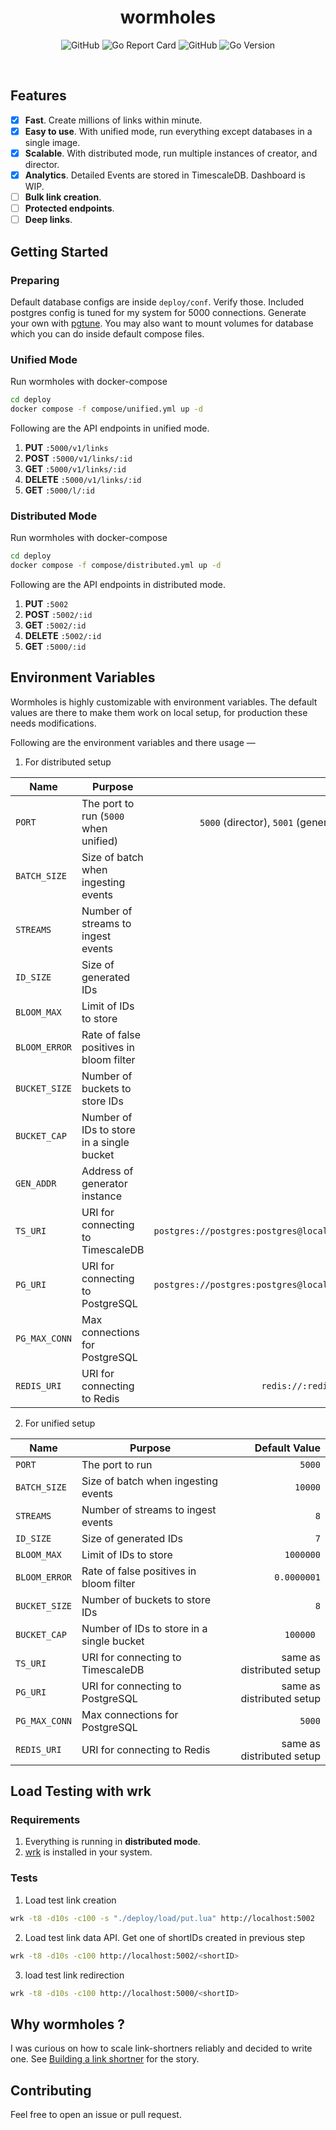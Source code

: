 <h1 align="center">wormholes</h1>
<p align='center'>
  <img alt="GitHub" src="https://img.shields.io/github/workflow/status/mohitsinghs/wormholes/docker?logo=github&style=flat-square" />
  <img alt="Go Report Card" src="https://img.shields.io/badge/go%20report-A-green.svg?style=flat-square&logo=go&logoColor=white" />
  <img alt="GitHub" src="https://img.shields.io/github/license/mohitsinghs/wormholes?logo=gnu&style=flat-square" />
  <img alt="Go Version" src="https://img.shields.io/github/go-mod/go-version/mohitsinghs/wormholes?logo=go&logoColor=white&style=flat-square" />
</p>
<br />

## Features

- [x] **Fast**. Create millions of links within minute.
- [x] **Easy to use**. With unified mode, run everything except databases in a single image.
- [x] **Scalable**. With distributed mode, run multiple instances of creator, and director.
- [x] **Analytics**. Detailed Events are stored in TimescaleDB. Dashboard is WIP.
- [ ] **Bulk link creation**.
- [ ] **Protected endpoints**.
- [ ] **Deep links**.

## Getting Started

### Preparing

Default database configs are inside `deploy/conf`. Verify those. Included postgres config is tuned for my system for 5000 connections. Generate your own with [pgtune](https://pgtune.leopard.in.ua/#/). You may also want to mount volumes for database which you can do inside default compose files.

### Unified Mode

Run wormholes with docker-compose

```sh
cd deploy
docker compose -f compose/unified.yml up -d
```

Following are the API endpoints in unified mode.

1. **PUT** `:5000/v1/links`
2. **POST** `:5000/v1/links/:id`
3. **GET** `:5000/v1/links/:id`
4. **DELETE** `:5000/v1/links/:id`
5. **GET** `:5000/l/:id`

### Distributed Mode

Run wormholes with docker-compose

```sh
cd deploy
docker compose -f compose/distributed.yml up -d
```

Following are the API endpoints in distributed mode.

1. **PUT** `:5002`
2. **POST** `:5002/:id`
3. **GET** `:5002/:id`
4. **DELETE** `:5002/:id`
5. **GET** `:5000/:id`

## Environment Variables

Wormholes is highly customizable with environment variables. The default values are there to make them work on local setup, for production these needs modifications.

Following are the environment variables and there usage &mdash;

1. For distributed setup

| Name          | Purpose                                   |                                           Default Value |
| ------------- | ----------------------------------------- | ------------------------------------------------------: |
| `PORT`        | The port to run (`5000` when unified)     | `5000` (director), `5001` (generator), `5002` (creator) |
| `BATCH_SIZE`  | Size of batch when ingesting events       |                                                 `10000` |
| `STREAMS`     | Number of streams to ingest events        |                                                     `8` |
| `ID_SIZE`     | Size of generated IDs                     |                                                     `7` |
| `BLOOM_MAX`   | Limit of IDs to store                     |                                               `1000000` |
| `BLOOM_ERROR` | Rate of false positives in bloom filter   |                                             `0.0000001` |
| `BUCKET_SIZE` | Number of buckets to store IDs            |                                                     `8` |
| `BUCKET_CAP`  | Number of IDs to store in a single bucket |                                               `100000 ` |
| `GEN_ADDR`    | Address of generator instance             |                                        `localhost:5001` |
| `TS_URI`      | URI for connecting to TimescaleDB         |  `postgres://postgres:postgres@localhost:5433/postgres` |
| `PG_URI`      | URI for connecting to PostgreSQL          |  `postgres://postgres:postgres@localhost:5432/postgres` |
| `PG_MAX_CONN` | Max connections for PostgreSQL            |                                                  `5000` |
| `REDIS_URI`   | URI for connecting to Redis               |                       `redis://:redis@localhost:6379/0` |

2. For unified setup

| Name          | Purpose                                   |             Default Value |
| ------------- | ----------------------------------------- | ------------------------: |
| `PORT`        | The port to run                           |                    `5000` |
| `BATCH_SIZE`  | Size of batch when ingesting events       |                   `10000` |
| `STREAMS`     | Number of streams to ingest events        |                       `8` |
| `ID_SIZE`     | Size of generated IDs                     |                       `7` |
| `BLOOM_MAX`   | Limit of IDs to store                     |                 `1000000` |
| `BLOOM_ERROR` | Rate of false positives in bloom filter   |               `0.0000001` |
| `BUCKET_SIZE` | Number of buckets to store IDs            |                       `8` |
| `BUCKET_CAP`  | Number of IDs to store in a single bucket |                 `100000 ` |
| `TS_URI`      | URI for connecting to TimescaleDB         | same as distributed setup |
| `PG_URI`      | URI for connecting to PostgreSQL          | same as distributed setup |
| `PG_MAX_CONN` | Max connections for PostgreSQL            |                    `5000` |
| `REDIS_URI`   | URI for connecting to Redis               | same as distributed setup |

## Load Testing with wrk

### Requirements

1. Everything is running in **distributed mode**.
2. [wrk](https://github.com/wg/wrk) is installed in your system.

### Tests

1. Load test link creation

```sh
wrk -t8 -d10s -c100 -s "./deploy/load/put.lua" http://localhost:5002
```

2.  Load test link data API. Get one of shortIDs created in previous step

```sh
wrk -t8 -d10s -c100 http://localhost:5002/<shortID>
```

3. load test link redirection

```sh
wrk -t8 -d10s -c100 http://localhost:5000/<shortID>
```

## Why wormholes ?

I was curious on how to scale link-shortners reliably and decided to write one. See [Building a link shortner](https://mohitsingh.in/code/building-a-link-shortner) for the story.

## Contributing

Feel free to open an issue or pull request.
